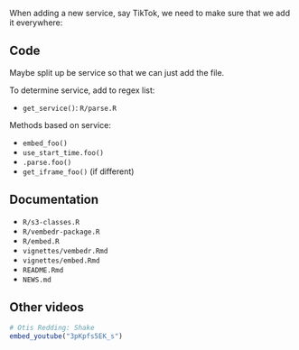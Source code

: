 When adding a new service, say TikTok, we need to make sure that we add it everywhere:

## Code

Maybe split up be service so that we can just add the file.

To determine service, add to regex list:

- `get_service()`: `R/parse.R` 

Methods based on service:

- `embed_foo()`
- `use_start_time.foo()`
- `.parse.foo()`
- `get_iframe_foo()` (if different)

## Documentation

- `R/s3-classes.R`
- `R/vembedr-package.R`
- `R/embed.R`
- `vignettes/vembedr.Rmd`
- `vignettes/embed.Rmd`
- `README.Rmd`
- `NEWS.md`

## Other videos


```r
# Otis Redding: Shake
embed_youtube("3pKpfs5EK_s") 
```

